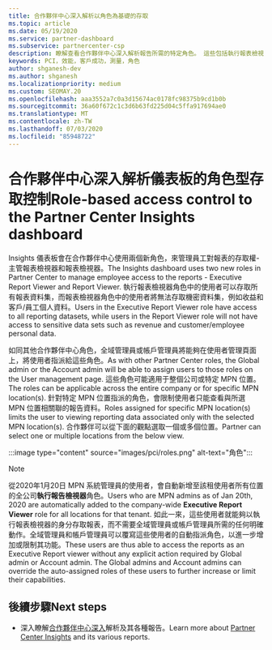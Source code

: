 ```yaml
---
title: 合作夥伴中心深入解析以角色為基礎的存取
ms.topic: article
ms.date: 05/19/2020
ms.service: partner-dashboard
ms.subservice: partnercenter-csp
description: 瞭解查看合作夥伴中心深入解析報告所需的特定角色。 這些包括執行報表檢視器和報表檢視器的角色。
keywords: PCI，效能，客戶成功，測量，角色
author: shganesh-dev
ms.author: shganesh
ms.localizationpriority: medium
ms.custom: SEOMAY.20
ms.openlocfilehash: aaa3552a7c0a3d15674ac0178fc98375b9cd1b0b
ms.sourcegitcommit: 36a60f672c1c3d6b63fd225d04c5ffa917694ae0
ms.translationtype: MT
ms.contentlocale: zh-TW
ms.lasthandoff: 07/03/2020
ms.locfileid: "85948722"
---
```

# <a name="role-based-access-control-to-the-partner-center-insights-dashboard"></a><span data-ttu-id="56da6-105">合作夥伴中心深入解析儀表板的角色型存取控制</span><span class="sxs-lookup"><span data-stu-id="56da6-105">Role-based access control to the Partner Center Insights dashboard</span></span>

<span data-ttu-id="56da6-106">Insights 儀表板會在合作夥伴中心使用兩個新角色，來管理員工對報表的存取權-主管報表檢視器和報表檢視器。</span><span class="sxs-lookup"><span data-stu-id="56da6-106">The Insights dashboard uses two new roles in Partner Center to manage employee access to the reports - Executive Report Viewer and Report Viewer.</span></span>  <span data-ttu-id="56da6-107">執行報表檢視器角色中的使用者可以存取所有報表資料集，而報表檢視器角色中的使用者將無法存取機密資料集，例如收益和客戶/員工個人資料。</span><span class="sxs-lookup"><span data-stu-id="56da6-107">Users in the Executive Report Viewer role have access to all reporting datasets, while users in the Report Viewer role will not have access to sensitive data sets such as revenue and customer/employee personal data.</span></span>  

<span data-ttu-id="56da6-108">如同其他合作夥伴中心角色，全域管理員或帳戶管理員將能夠在使用者管理頁面上，將使用者指派給這些角色。</span><span class="sxs-lookup"><span data-stu-id="56da6-108">As with other Partner Center roles, the Global admin or the Account admin will be able to assign users to those roles on the User management page.</span></span> <span data-ttu-id="56da6-109">這些角色可能適用于整個公司或特定 MPN 位置。</span><span class="sxs-lookup"><span data-stu-id="56da6-109">The roles can be applicable across the entire company or for specific MPN location(s).</span></span> <span data-ttu-id="56da6-110">針對特定 MPN 位置指派的角色，會限制使用者只能查看與所選 MPN 位置相關聯的報告資料。</span><span class="sxs-lookup"><span data-stu-id="56da6-110">Roles assigned for specific MPN location(s) limits the user to viewing reporting data associated only with the selected MPN location(s).</span></span> <span data-ttu-id="56da6-111">合作夥伴可以從下面的觀點選取一個或多個位置。</span><span class="sxs-lookup"><span data-stu-id="56da6-111">Partner can select one or multiple locations from the below view.</span></span>

:::image type="content" source="images/pci/roles.png" alt-text="角色":::

>[!Note]
> <span data-ttu-id="56da6-113">從2020年1月20日 MPN 系統管理員的使用者，會自動新增至該租使用者所有位置的全公司**執行報告檢視器**角色。</span><span class="sxs-lookup"><span data-stu-id="56da6-113">Users who are MPN admins as of Jan 20th, 2020 are automatically added to the company-wide **Executive Report Viewer** role for all locations for that tenant.</span></span> <span data-ttu-id="56da6-114">如此一來，這些使用者就能夠以執行報表檢視器的身分存取報表，而不需要全域管理員或帳戶管理員所需的任何明確動作。全域管理員和帳戶管理員可以覆寫這些使用者的自動指派角色，以進一步增加或限制其功能。</span><span class="sxs-lookup"><span data-stu-id="56da6-114">These users are thus able to access the reports as an Executive Report viewer without any explicit action required by Global admin or Account admin. The Global admins and Account admins can override the auto-assigned roles of these users to further increase or limit their capabilities.</span></span>

## <a name="next-steps"></a><span data-ttu-id="56da6-115">後續步驟</span><span class="sxs-lookup"><span data-stu-id="56da6-115">Next steps</span></span>

- <span data-ttu-id="56da6-116">深入瞭解[合作夥伴中心深入](partner-center-insights.md)解析及其各種報告。</span><span class="sxs-lookup"><span data-stu-id="56da6-116">Learn more about [Partner Center Insights](partner-center-insights.md) and its various reports.</span></span>
